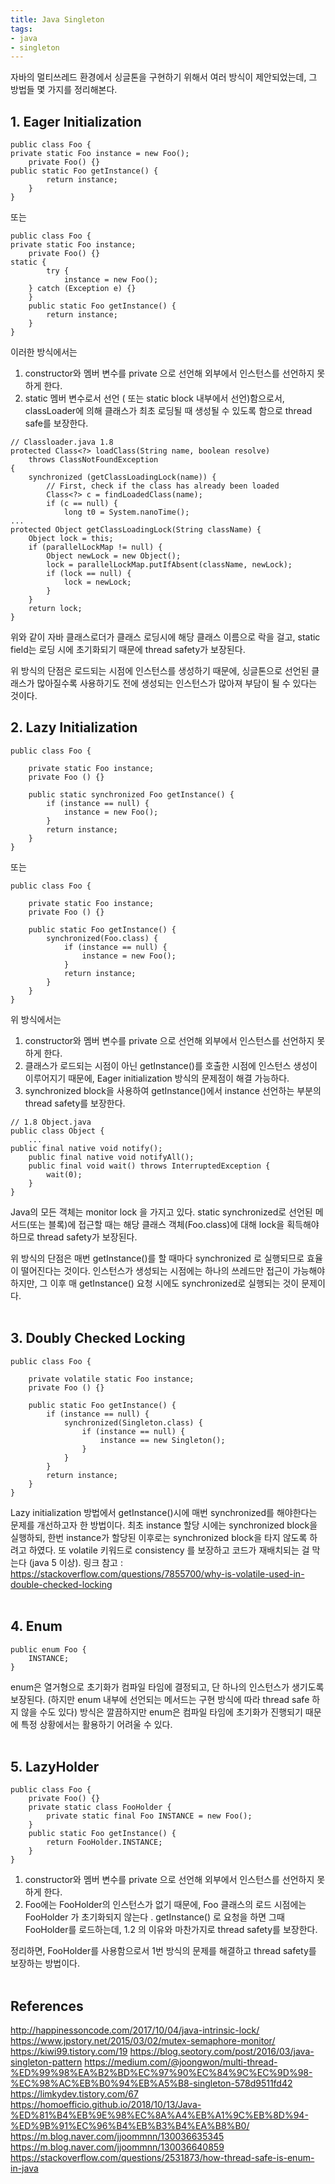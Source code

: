 ```yaml
---
title: Java Singleton
tags:
- java
- singleton
---
```


자바의 멀티쓰레드 환경에서 싱글톤을 구현하기 위해서 여러 방식이 제안되었는데, 그 방법들 몇 가지를 정리해본다.
## 1. Eager Initialization
```
public class Foo {
private static Foo instance = new Foo(); 
    private Foo() {}
public static Foo getInstance() {
        return instance;
    }
}
```
또는
```
public class Foo {
private static Foo instance;
    private Foo() {}
static {
        try {
            instance = new Foo();
	} catch (Exception e) {}
    }
    public static Foo getInstance() {
        return instance;
    }
}
```

이러한 방식에서는
1. constructor와 멤버 변수를 private 으로 선언해 외부에서 인스턴스를 선언하지 못하게 한다.
2. static 멤버 변수로서 선언 ( 또는 static block 내부에서 선언)함으로서, classLoader에 의해 클래스가 최초 로딩될 때 생성될 수 있도록 함으로 thread safe를 보장한다.

```
// Classloader.java 1.8
protected Class<?> loadClass(String name, boolean resolve)
    throws ClassNotFoundException
{
    synchronized (getClassLoadingLock(name)) {
        // First, check if the class has already been loaded
        Class<?> c = findLoadedClass(name);
        if (c == null) {
            long t0 = System.nanoTime();
...
protected Object getClassLoadingLock(String className) {
    Object lock = this;
    if (parallelLockMap != null) {
        Object newLock = new Object();
        lock = parallelLockMap.putIfAbsent(className, newLock);
        if (lock == null) {
            lock = newLock;
        }
    }
    return lock;
}
```

위와 같이 자바 클래스로더가 클래스 로딩시에 해당 클래스 이름으로 락을 걸고, static field는 로딩 시에 초기화되기 때문에 thread safety가 보장된다.

위 방식의 단점은 로드되는 시점에 인스턴스를 생성하기 때문에, 싱글톤으로 선언된 클래스가 많아질수록 사용하기도 전에 생성되는 인스턴스가 많아져 부담이 될 수 있다는 것이다.
<br /> 

## 2. Lazy Initialization
```
public class Foo {
	
    private static Foo instance;
    private Foo () {}
	
    public static synchronized Foo getInstance() {
        if (instance == null) {
            instance = new Foo();
        }
        return instance;
    }
}
```
또는
```
public class Foo {
	
    private static Foo instance;
    private Foo () {}
	
    public static Foo getInstance() {
        synchronized(Foo.class) {
            if (instance == null) {
                instance = new Foo();
            }
            return instance;
        }
    }
}
```

위 방식에서는
1.  constructor와 멤버 변수를 private 으로 선언해 외부에서 인스턴스를 선언하지 못하게 한다.
2.  클래스가 로드되는 시점이 아닌 getInstance()를 호출한 시점에 인스턴스 생성이 이루어지기 때문에, Eager initialization 방식의 문제점이 해결 가능하다.
3.  synchronized block을 사용하여 getInstance()에서 instance 선언하는 부분의 thread safety를 보장한다.

```
// 1.8 Object.java
public class Object {
    ...
public final native void notify();
    public final native void notifyAll();
    public final void wait() throws InterruptedException {
        wait(0);
    }
}
```

Java의 모든 객체는 monitor lock 을 가지고 있다. static synchronized로 선언된 메서드(또는 블록)에 접근할 때는 해당 클래스 객체(Foo.class)에 대해 lock을 획득해야 하므로 thread safety가 보장된다.

위 방식의 단점은 매번 getInstance()를 할 때마다 synchronized 로 실행되므로 효율이 떨어진다는 것이다. 인스턴스가 생성되는 시점에는 하나의 쓰레드만 접근이 가능해야 하지만, 그 이후 매 getInstance() 요청 시에도 synchronized로 실행되는 것이 문제이다.  
<br /> 
## 3. Doubly Checked Locking
```
public class Foo {
	
    private volatile static Foo instance;
    private Foo () {}
	
    public static Foo getInstance() {
        if (instance == null) {
            synchronized(Singleton.class) {
                if (instance == null) {
                    instance == new Singleton();
                }
            }
        }
        return instance;
    }
}
```

Lazy initialization 방법에서 getInstance()시에 매번 synchronized를 해야한다는 문제를 개선하고자 한 방법이다. 최초 instance 할당 시에는 synchronized block을 실행하되, 한번 instance가 할당된 이후로는 synchronized block을 타지 않도록 하려고 하였다.
또 volatile 키워드로 consistency 를 보장하고 코드가 재배치되는 걸 막는다 (java 5 이상).
링크 참고 : https://stackoverflow.com/questions/7855700/why-is-volatile-used-in-double-checked-locking  
<br /> 
## 4. Enum
```
public enum Foo {
    INSTANCE;
}
```

enum은 열거형으로 초기화가 컴파일 타임에 결정되고, 단 하나의 인스턴스가 생기도록 보장된다. (하지만 enum 내부에 선언되는 메서드는 구현 방식에 따라 thread safe 하지 않을 수도 있다)
방식은 깔끔하지만 enum은 컴파일 타임에 초기화가 진행되기 때문에 특정 상황에서는 활용하기 어려울 수 있다.  
<br /> 
## 5. LazyHolder
```
public class Foo {
    private Foo() {}
    private static class FooHolder {
        private static final Foo INSTANCE = new Foo();
    }
    public static Foo getInstance() {
        return FooHolder.INSTANCE;
    }
}
```

1. constructor와 멤버 변수를 private 으로 선언해 외부에서 인스턴스를 선언하지 못하게 한다.
2. Foo에는 FooHolder의 인스턴스가 없기 때문에, Foo 클래스의 로드 시점에는 FooHolder 가 초기화되지 않는다 . getInstance() 로 요청을 하면 그때 FooHolder를 로드하는데, 1.2 의 이유와 마찬가지로 thread safety를 보장한다.

정리하면, FooHolder를 사용함으로서 1번 방식의 문제를 해결하고 thread safety를 보장하는 방법이다.  
<br /> 
## References
http://happinessoncode.com/2017/10/04/java-intrinsic-lock/
https://www.jpstory.net/2015/03/02/mutex-semaphore-monitor/
https://kiwi99.tistory.com/19
https://blog.seotory.com/post/2016/03/java-singleton-pattern
https://medium.com/@joongwon/multi-thread-%ED%99%98%EA%B2%BD%EC%97%90%EC%84%9C%EC%9D%98-%EC%98%AC%EB%B0%94%EB%A5%B8-singleton-578d9511fd42
https://limkydev.tistory.com/67
https://homoefficio.github.io/2018/10/13/Java-%ED%81%B4%EB%9E%98%EC%8A%A4%EB%A1%9C%EB%8D%94-%ED%9B%91%EC%96%B4%EB%B3%B4%EA%B8%B0/
https://m.blog.naver.com/jjoommnn/130036635345
https://m.blog.naver.com/jjoommnn/130036640859
https://stackoverflow.com/questions/2531873/how-thread-safe-is-enum-in-java
